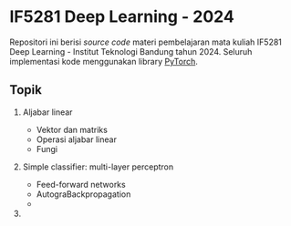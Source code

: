 # IF5281 Deep Learning - 2024
Repositori ini berisi *source code* materi pembelajaran mata kuliah IF5281 Deep Learning - Institut Teknologi Bandung tahun 2024. 
Seluruh implementasi kode menggunakan library [PyTorch](https://pytorch.org/).

## Topik

1. Aljabar linear
    - Vektor dan matriks
    - Operasi aljabar linear
    - Fungi

2. Simple classifier: multi-layer perceptron
    - Feed-forward networks
    - AutograBackpropagation
    - 
3. 